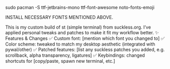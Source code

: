 sudo pacman -S ttf-jetbrains-mono ttf-font-awesome noto-fonts-emoji

INSTALL NECESSARY FONTS MENTIONED ABOVE.


This is my custom build of st (simple terminal) from suckless.org.
I’ve applied personal tweaks and patches to make it fit my workflow better.
✨ Features & Changes
✅ Custom font: [mention which font you changed to]
✅ Color scheme: tweaked to match my desktop aesthetic (integrated with pywal/other)
✅ Patched features: [list any suckless patches you added, e.g. scrollback, alpha transparency, ligatures]
✅ Keybindings: changed shortcuts for [copy/paste, spawn new terminal, etc.]
